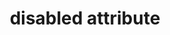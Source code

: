 ---
{
  "title": "disabled attribute",
  "description": "The HTML `disabled` attribute lets authors disable form controls. Note, adding the disabled attribute to form controls will generally cause them to not be focusable.",
  "category": "html",
  "keywords": "disabled attribute",
  "last_test_date": "2018-11-08",
  "test_results_url": "https://a11ysupport.io/tech/html/disabled_attribute",
  "test_url": "https://a11ysupport.io/tech/html/disabled_attribute",
  "notes_by_num": {
    "1": "HTML button[type=\"button\" disabled]: Target is in tab order even with the disabled attribute.",
    "2": "Didn't convey the disabled state"
  },
  "stats": {
    "jaws": {
      "ie": {
        "11-11.134": "y"
      },
      "firefox": {
        "63-73": "y"
      },
      "chrome": {
        "77-80": "y"
      }
    },
    "narrator": {
      "edge": {
        "44-44.17763": "y"
      }
    },
    "nvda": {
      "firefox": {
        "63.0.1-73": "y"
      },
      "chrome": {
        "77-80": "y"
      }
    },
    "orca": {
      "firefox": {
        "69-73": "y"
      }
    },
    "vo_ios": {
      "ios_saf": {
        "12.1-13.3.1": "y #1"
      }
    },
    "vo_macos": {
      "safari": {
        "12.0.1-13.0.5": "y"
      }
    },
    "talkback": {
      "and_chr": {
        "78-80": "a #2"
      }
    },
    "dragon_win": {
      "chrome": {
        "75": "n #2"
      }
    },
    "va_and": {
      "and_chr": {
        "77": "y"
      }
    },
    "vc_ios": {
      "ios_saf": {
        "13.0": "u"
      }
    },
    "vc_macos": {
      "safari": {
        "13.0.2": "y"
      }
    },
    "wsr": {
      "edge": {
        "44": "u"
      },
      "chrome": {
        "77": "u"
      }
    }
  },
  "links": {
    "WHATWG HTML spec for the disabled attribute": "https://html.spec.whatwg.org/multipage/form-control-infrastructure.html#enabling-and-disabling-form-controls:-the-disabled-attribute",
    "WHATWG HTML spec for how the disabled attribute affects focus": "https://html.spec.whatwg.org/#focusable-area",
    "HTML AAM for the disabled attribute": "https://w3c.github.io/html-aam/#att-disabled"
  }
}
---